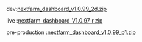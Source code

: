 dev:[nextfarm_dashboard_v1.0.99_2d.zip](https://github.com/user-attachments/files/18618978/nextfarm_dashboard_v1.0.99_2d.zip)


live :[nextfarm_dashboard_V1.0.97_r.zip](https://github.com/user-attachments/files/18558802/nextfarm_dashboard_V1.0.97_r.zip)





pre-production :[nextfarm_dashboard_v1.0.99_p1.zip](https://github.com/user-attachments/files/18614540/nextfarm_dashboard_v1.0.99_p1.zip)
